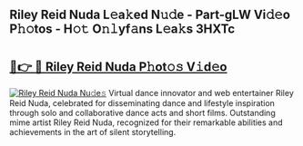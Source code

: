 ## Riley Reid Nuda L𝚎a𝚔ed N𝚞𝚍e - Part-gLW Vi𝚍𝚎o P𝚑𝚘tos - H𝚘𝚝 O𝚗𝚕yf𝚊ns L𝚎a𝚔s 3HXTc

# <h2><a href="http://kf2w4c.oniu.top/?m=Riley+Reid+Nuda">🔗👉 🔴 Riley Reid Nuda P𝚑ot𝚘𝚜 V𝚒d𝚎o</a></h2>

[![Riley Reid Nuda Nu𝚍e𝚜](https://i.imgur.com/0qMVB7G.gif)](http://kf2w4c.oniu.top/?m=Riley+Reid+Nuda)
Virtual dance innovator and web entertainer Riley Reid Nuda, celebrated for disseminating dance and lifestyle inspiration through solo and collaborative dance acts and short films. Outstanding mime artist Riley Reid Nuda, recognized for their remarkable abilities and achievements in the art of silent storytelling.  
